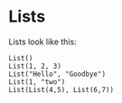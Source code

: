 Lists
=====

Lists look like this:

```
List()
List(1, 2, 3)
List("Hello", "Goodbye")
List(1, "two")
List(List(4,5), List(6,7))
```
